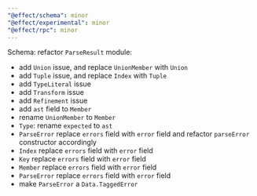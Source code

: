```yaml
---
"@effect/schema": minor
"@effect/experimental": minor
"@effect/rpc": minor
---
```


Schema: refactor `ParseResult` module:

- add `Union` issue, and replace `UnionMember` with `Union`
- add `Tuple` issue, and replace `Index` with `Tuple`
- add `TypeLiteral` issue
- add `Transform` issue
- add `Refinement` issue
- add `ast` field to `Member`
- rename `UnionMember` to `Member`
- `Type`: rename `expected` to `ast`
- `ParseError` replace `errors` field with `error` field and refactor `parseError` constructor accordingly
- `Index` replace `errors` field with `error` field
- `Key` replace `errors` field with `error` field
- `Member` replace `errors` field with `error` field
- `ParseError` replace `errors` field with `error` field
- make `ParseError` a `Data.TaggedError`

